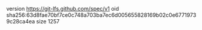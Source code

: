 version https://git-lfs.github.com/spec/v1
oid sha256:63d8fae70bf7ce0c748a703ba7ec6d005655828169b02c0e67719739c28ca4ea
size 1257
